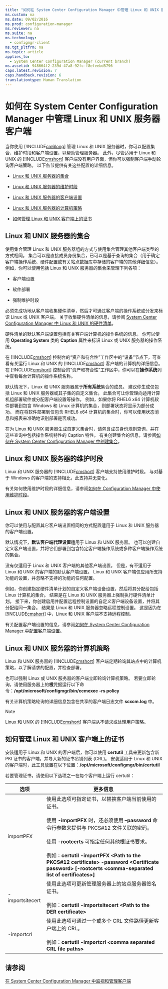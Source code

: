 ```yaml
---
title: "如何在 System Center Configuration Manager 中管理 Linux 和 UNIX 服务器客户端"
ms.custom: na
ms.date: 09/02/2016
ms.prod: configuration-manager
ms.reviewer: na
ms.suite: na
ms.technology: 
  - configmgr-client
ms.tgt_pltfrm: na
ms.topic: article
applies_to: 
  - System Center Configuration Manager (current branch)
ms.assetid: 948664f2-239d-47a8-92fc-f8efeebd5796
caps.latest.revision: 7
caps.handback.revision: 6
translationtype: Human Translation
---
```

# 如何在 System Center Configuration Manager 中管理 Linux 和 UNIX 服务器客户端
当你使用 [!INCLUDE[cm6long](../LocTest/includes/cm6long_md.md)] 管理 Linux 和 UNIX 服务器时，你可以配置集合、维护时段和客户端设置，以帮助管理服务器。 此外，尽管适用于 Linux 和 UNIX 的 [!INCLUDE[cmshort](../LocTest/includes/cmshort_md.md)] 客户端没有用户界面，但你可以强制客户端手动轮询客户端策略。 以下各节提供有关这些配置的详细信息。  
  
-   [Linux 和 UNIX 服务器的集合](#BKMK_CollectionsforLnU)  
  
-   [Linux 和 UNIX 服务器的维护时段](#BKMK_MaintenanceWindowsforLnU)  
  
-   [Linux 和 UNIX 服务器的客户端设置](#BKMK_ClientSettingsforLnU)  
  
-   [Linux 和 UNIX 服务器的计算机策略](#BKMK_PolicyforLnU)  
  
-   [如何管理 Linux 和 UNIX 客户端上的证书](#BKMK_ManageLinuxCerts)  
  
##  <a name="BKMK_CollectionsforLnU"></a> Linux 和 UNIX 服务器的集合  
 使用集合管理 Linux 和 UNIX 服务器组的方式与使用集合管理其他客户端类型的方式相同。 集合可以是直接成员身份集合，已可以是基于查询的集合（用于确定客户端操作系统、硬件配置或有关站点数据库中存储的客户端的其他详细信息）。 例如，你可以使用包括 Linux 和 UNIX 服务器的集合来管理下列各项：  
  
-   客户端设置  
  
-   软件部署  
  
-   强制维护时段  
  
 必须先成功地从客户端收集硬件清单，然后才可通过客户端的操作系统或分发来标识 Linux 或 UNIX 客户端。 关于收集硬件清单的信息，请参阅 [System Center Configuration Manager 中 Linux 和 UNIX 的硬件清单](../LocTest/Hardware-inventory-for-Linux-and-UNIX-in-System-Center-Configuration-Manager.md)。  
  
 硬件清单的默认客户端设置包括有关客户端计算机的操作系统的信息。 你可以使用 **Operating System** 类的 **Caption** 属性来标识 Linux 或 UNIX 服务器的操作系统。  
  
 在 [!INCLUDE[cmshort](../LocTest/includes/cmshort_md.md)] 控制台的“资产和符合性”工作区中的“设备”节点下，可查看有关运行 Linux 和 UNIX 的 [!INCLUDE[cmshort](../LocTest/includes/cmshort_md.md)] 客户端的计算机的详细信息。 在 [!INCLUDE[cmshort](../LocTest/includes/cmshort_md.md)] 控制台的“资产和符合性”工作区中，你可以在**操作系统**列中查看每台计算机的操作系统名称。  
  
 默认情况下，Linux 和 UNIX 服务器属于**所有系统**集合的成员。 建议你生成仅包括 Linux 和 UNIX 服务器或其子集的自定义集合。 此集合可让你管理向适用计算机组部署软件或分配客户端设置等操作。 例如，如果你将 RHEL6 x64 计算机软件部署到包含 Windows 和 Linux 计算机的集合，则部署状态将显示为部分成功。 而在将软件部署到仅包含 RHEL6 x64 计算机的集合时，你可以使用状态消息和报表来准确地识别部署是否成功。  
  
 在为 Linux 和 UNIX 服务器生成自定义集合时，请包含成员身份规则查询，并在这些查询中包括操作系统特性的 Caption 特性。 有关创建集合的信息，请参阅[如何在 System Center Configuration Manager 中创建集合](../LocTest/How-to-create-collections-in-System-Center-Configuration-Manager.md)。  
  
##  <a name="BKMK_MaintenanceWindowsforLnU"></a> Linux 和 UNIX 服务器的维护时段  
 Linux 和 UNIX 服务器的 [!INCLUDE[cmshort](../LocTest/includes/cmshort_md.md)] 客户端支持使用维护时段。 与对基于 Windows 的客户端的支持相比，此支持并无变化。  
  
 有关如何使用维护时段的详细信息，请参阅[如何在 Configuration Manager 中使用维护时段](../LocTest/How-to-use-maintenance-windows-in-System-Center-Configuration-Manager.md)。  
  
##  <a name="BKMK_ClientSettingsforLnU"></a> Linux 和 UNIX 服务器的客户端设置  
 你可以使用与配置其它客户端设置相同的方式配置适用于 Linux 和 UNIX 服务器的客户端设置。  
  
 默认情况下，**默认客户端代理设置**适用于 Linux 和 UNIX 服务器。 也可以创建自定义客户端设置，并将它们部署到包含特定客户端操作系统或多种客户端操作系统的集合。  
  
 没有仅适用于 Linux 和 UNIX 客户端的其他客户端设置。 但是，有不适用于 Linux 和 UNIX 的客户端的默认客户端设置。 Linux 和 UNIX 客户端仅应用所支持功能的设置，并忽略不支持的功能的任何配置。  
  
 例如，你创建指定硬件清单计划的自定义客户端设备设置，然后将其分配给包括 Linux 计算机的集合。 结果是在 Linux 和 UNIX 服务器上强制执行硬件清单计划。 接下来，你创建启用并配置远程控制设置的自定义客户端设备设置，并将其分配给同一集合。 结果是 Linux 和 UNIX 服务器忽略远程控制设置。 这是因为在 [!INCLUDE[cmshort](../LocTest/includes/cmshort_md.md)] 中，Linux 和 UNIX 客户端不支持远程控制。  
  
 有关配置客户端设置的信息，请参阅[如何在 System Center Configuration Manager 中配置客户端设置](../LocTest/How-to-configure-client-settings-in-System-Center-Configuration-Manager.md)。  
  
##  <a name="BKMK_PolicyforLnU"></a> Linux 和 UNIX 服务器的计算机策略  
 Linux 和 UNIX 服务器的 [!INCLUDE[cmshort](../LocTest/includes/cmshort_md.md)] 客户端定期轮询其站点中的计算机策略，以了解请求的配置，并检查部署。  
  
 也可以强制 Linux 或 UNIX 服务器的客户端立即轮询计算机策略。 若要立即轮询，请使用服务器上的**根**凭据运行以下命令：**\/opt\/microsoft\/configmgr\/bin\/ccmexec \-rs policy**  
  
 有关计算机策略轮询的详细信息包含在共享的客户端日志文件 **scxcm.log** 中。  
  
> [!NOTE]  
>  Linux 和 UNIX 的 [!INCLUDE[cmshort](../LocTest/includes/cmshort_md.md)] 客户端从不请求或处理用户策略。  
  
##  <a name="BKMK_ManageLinuxCerts"></a> 如何管理 Linux 和 UNIX 客户端上的证书  
 安装适用于 Linux 和 UNIX 的客户端后，你可以使用 **certutil** 工具来更新包含新 PKI 证书的客户端，并导入新的证书吊销列表 \(CRL\)。 安装适用于 Linux 和 UNIX 的客户端时，此工具放置在以下位置：**\/opt\/microsoft\/configmgr\/bin\/certutil**  
  
 若要管理证书，请使用以下选项之一在每个客户端上运行 certutil：  
  
|选项|更多信息|  
|--------|----------|  
|importPFX|使用此选项可指定证书，以替换客户端当前使用的证书。<br /><br /> 使用 **\-importPFX** 时，还必须使用 **–password** 命令行参数来提供与 PKCS\#12 文件关联的密码。<br /><br /> 使用 **\-rootcerts** 可指定任何其他根证书要求。<br /><br /> 例如：**certutil \-importPFX \<Path to the PKCS\#12 certificate\> \-password \<Certificate password\> \[\-rootcerts \<comma\-separated list of certificates\>\]**|  
|\-importsitecert|使用此选项可更新管理服务器上的站点服务器签名证书。<br /><br /> 例如：**certutil \-importsitecert \<Path to the DER certificate\>**|  
|\-importcrl|使用此选项可通过一个或多个 CRL 文件路径更新客户端上的 CRL。<br /><br /> 例如：**certutil \-importcrl \<comma separated CRL file paths\>**|  
  
## 请参阅  
 [在 System Center Configuration Manager 中监视和管理客户端](../LocTest/Monitor-and-manage-clients-in-System-Center-Configuration-Manager.md)